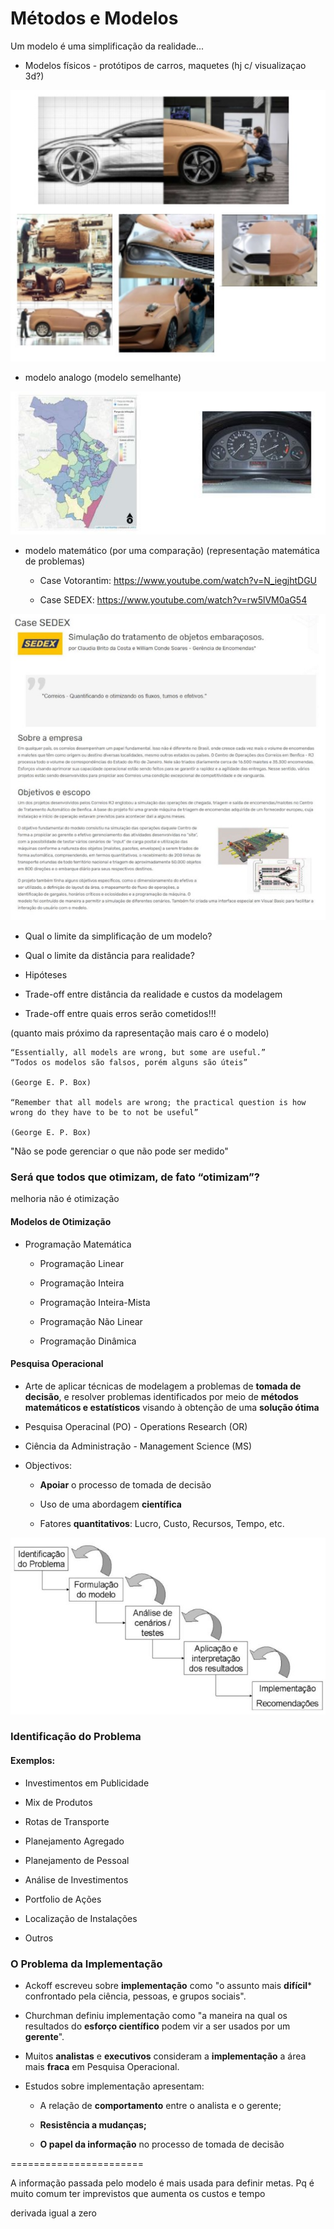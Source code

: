 
# Métodos e Modelos

Um modelo é uma simplificação da realidade...

- Modelos físicos - protótipos de carros, maquetes (hj c/ visualizaçao 3d?)

<img src=".assets/modelagemCarro.jpg">


- modelo analogo (modelo semelhante)

<img src=".assets/modeloanalogo.JPG">

- modelo matemático (por uma comparação) (representação matemática de problemas)

  - Case Votorantim: https://www.youtube.com/watch?v=N_iegjhtDGU
  
  - Case SEDEX: https://www.youtube.com/watch?v=rw5lVM0aG54
  
<img src=".assets/caseSedex.jpg">

- Qual o limite da simplificação de um modelo?

- Qual o limite da distância para realidade?


- Hipóteses

- Trade-off entre distância da realidade e custos da modelagem

- Trade-off entre quais erros serão cometidos!!!

(quanto mais próximo da rapresentação mais caro é o modelo)

```
“Essentially, all models are wrong, but some are useful.”
“Todos os modelos são falsos, porém alguns são úteis”

(George E. P. Box)

“Remember that all models are wrong; the practical question is how
wrong do they have to be to not be useful”

(George E. P. Box)
```

"Não se pode gerenciar o que não pode ser medido"

### Será que todos que otimizam, de fato “otimizam”?

melhoria não é otimização

#### Modelos de Otimização

- Programação Matemática

  - Programação Linear
  
  - Programação Inteira
  
  - Programação Inteira-Mista
  
  - Programação Não Linear
  
  - Programação Dinâmica

#### Pesquisa Operacional

- Arte de aplicar técnicas de modelagem a problemas de **tomada de decisão**, e resolver problemas identificados por meio de **métodos matemáticos e estatísticos** visando à obtenção de uma **solução ótima**

- Pesquisa Operacinal (PO) - Operations Research (OR)

- Ciência da Administração - Management Science (MS)

- Objectivos:

  - **Apoiar** o processo de tomada de decisão
  
  - Uso de uma abordagem **científica**
  
  - Fatores **quantitativos**: Lucro, Custo, Recursos, Tempo, etc.
  
<img src=".assets/pesquisaOpr.jpg">

### Identificação do Problema

#### Exemplos:

  - Investimentos em Publicidade

  - Mix de Produtos

  - Rotas de Transporte

  - Planejamento Agregado

  - Planejamento de Pessoal

  - Análise de Investimentos

  - Portfolio de Ações

  - Localização de Instalações

  - Outros

### O Problema da Implementação

- Ackoff escreveu sobre **implementação** como "o assunto mais **difícil*** confrontado pela ciência, pessoas, e grupos sociais".

- Churchman definiu implementação como "a maneira na qual os resultados do **esforço científico** podem vir a ser usados por um **gerente**".

- Muitos **analistas** e **executivos** consideram a **implementação** a área mais **fraca** em Pesquisa Operacional.

- Estudos sobre implementação apresentam:

  - A relação de **comportamento** entre o analista e o gerente;

  - **Resistência a mudanças;**

  - **O papel da informação** no processo de tomada de decisão


=======================



A informação passada pelo modelo é mais usada para definir metas. Pq é muito comum ter imprevistos que aumenta os custos e tempo







derivada igual a zero

